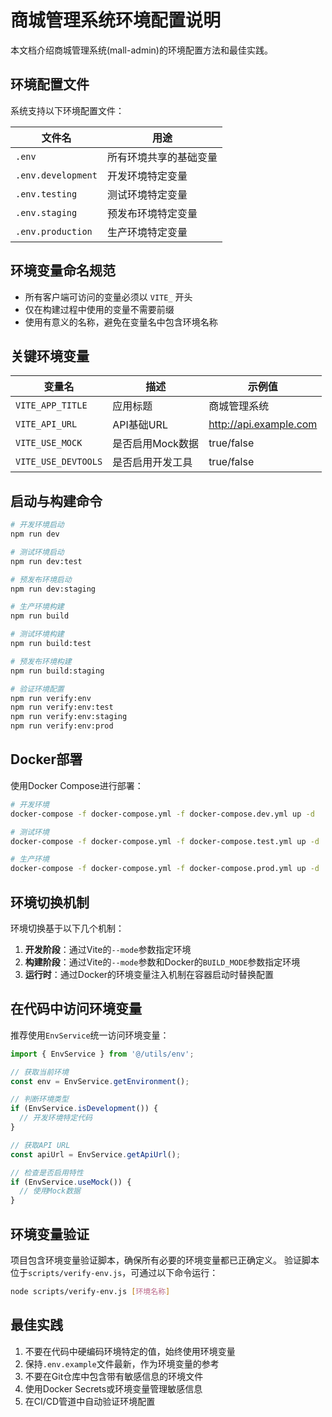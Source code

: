 # 商城管理系统环境配置说明

本文档介绍商城管理系统(mall-admin)的环境配置方法和最佳实践。

## 环境配置文件

系统支持以下环境配置文件：

| 文件名 | 用途 |
|-------|-----|
| `.env` | 所有环境共享的基础变量 |
| `.env.development` | 开发环境特定变量 |
| `.env.testing` | 测试环境特定变量 |
| `.env.staging` | 预发布环境特定变量 |
| `.env.production` | 生产环境特定变量 |

## 环境变量命名规范

- 所有客户端可访问的变量必须以 `VITE_` 开头
- 仅在构建过程中使用的变量不需要前缀
- 使用有意义的名称，避免在变量名中包含环境名称

## 关键环境变量

| 变量名 | 描述 | 示例值 |
|-------|-----|-------|
| `VITE_APP_TITLE` | 应用标题 | 商城管理系统 |
| `VITE_API_URL` | API基础URL | http://api.example.com |
| `VITE_USE_MOCK` | 是否启用Mock数据 | true/false |
| `VITE_USE_DEVTOOLS` | 是否启用开发工具 | true/false |

## 启动与构建命令

```bash
# 开发环境启动
npm run dev

# 测试环境启动
npm run dev:test

# 预发布环境启动
npm run dev:staging

# 生产环境构建
npm run build

# 测试环境构建
npm run build:test

# 预发布环境构建
npm run build:staging

# 验证环境配置
npm run verify:env
npm run verify:env:test
npm run verify:env:staging
npm run verify:env:prod
```

## Docker部署

使用Docker Compose进行部署：

```bash
# 开发环境
docker-compose -f docker-compose.yml -f docker-compose.dev.yml up -d

# 测试环境
docker-compose -f docker-compose.yml -f docker-compose.test.yml up -d

# 生产环境
docker-compose -f docker-compose.yml -f docker-compose.prod.yml up -d
```

## 环境切换机制

环境切换基于以下几个机制：

1. **开发阶段**：通过Vite的`--mode`参数指定环境
2. **构建阶段**：通过Vite的`--mode`参数和Docker的`BUILD_MODE`参数指定环境
3. **运行时**：通过Docker的环境变量注入机制在容器启动时替换配置

## 在代码中访问环境变量

推荐使用`EnvService`统一访问环境变量：

```typescript
import { EnvService } from '@/utils/env';

// 获取当前环境
const env = EnvService.getEnvironment();

// 判断环境类型
if (EnvService.isDevelopment()) {
  // 开发环境特定代码
}

// 获取API URL
const apiUrl = EnvService.getApiUrl();

// 检查是否启用特性
if (EnvService.useMock()) {
  // 使用Mock数据
}
```

## 环境变量验证

项目包含环境变量验证脚本，确保所有必要的环境变量都已正确定义。
验证脚本位于`scripts/verify-env.js`，可通过以下命令运行：

```bash
node scripts/verify-env.js [环境名称]
```

## 最佳实践

1. 不要在代码中硬编码环境特定的值，始终使用环境变量
2. 保持`.env.example`文件最新，作为环境变量的参考
3. 不要在Git仓库中包含带有敏感信息的环境文件
4. 使用Docker Secrets或环境变量管理敏感信息
5. 在CI/CD管道中自动验证环境配置 